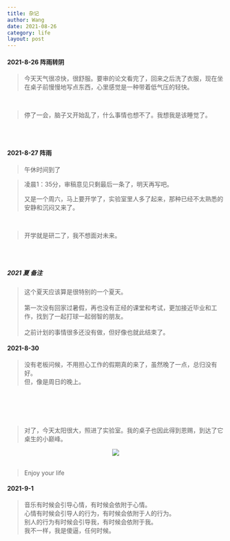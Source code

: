 ```yaml
---
title: 杂记
author: Wang
date: 2021-08-26
category: life
layout: post
---
```



#### 2021-8-26 阵雨转阴
> 今天天气很凉快，很舒服。要审的论文看完了，回来之后洗了衣服，现在坐在桌子前慢慢地写点东西，心里感觉是一种带着低气压的轻快。
<br>

> 停了一会，脑子又开始乱了，什么事情也想不了。我想我是该睡觉了。

<br><br>

#### 2021-8-27 阵雨
> 午休时间到了

> 凌晨1：35分，审稿意见只剩最后一条了，明天再写吧。
>
>又是一个周六，马上要开学了，实验室里人多了起来，那种已经不太熟悉的安静和沉闷又来了。

<br>

>开学就是研二了，我不想面对未来。

<br><br>

##### 2021 夏 备注

>这个夏天应该算是很特别的一个夏天。<br><br>第一次没有回家过暑假，再也没有正经的课堂和考试，更加接近毕业和工作，找到了一起打球一起弱智的朋友。<br><br>之前计划的事情很多还没有做，但好像也就此结束了。


#### 2021-8-30
>没有老板问候，不用担心工作的假期真的来了，虽然晚了一点，总归没有好。<br>但，像是周日的晚上。

<br>


<br><br>

>对了，今天太阳很大，照进了实验室。我的桌子也因此得到恩赐，到达了它桌生的小巅峰。
<div align = "center">
<img src = "../gitbook/images/yuhangyuan.jpg" witdh="200">  
</div>

<br>

> Enjoy your life

#### 2021-9-1
>音乐有时候会引导心情，有时候会依附于心情。<br>心情有时候会引导人的行为，有时候会依附于人的行为。<br>别人的行为有时候会引导我，有时候会依附于我。<br>我不一样，我是傻逼，任何时候。

